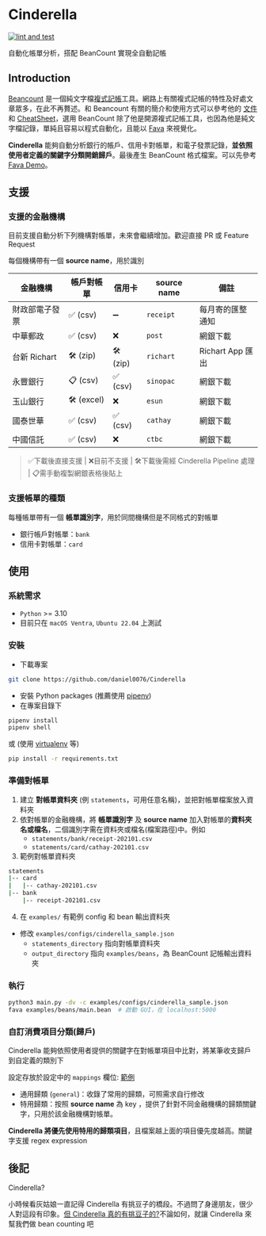 Cinderella
===
[![lint and test](https://github.com/daniel0076/Cinderella/actions/workflows/main.yml/badge.svg?branch=main)](https://github.com/daniel0076/Cinderella/actions/workflows/main.yml)

自動化帳單分析，搭配 BeanCount 實現全自動記帳

## Introduction

[Beancount](https://github.com/beancount/beancount) 是一個純文字檔[複式記帳](https://zh.wikipedia.org/wiki/复式簿记)工具。網路上有關複式記帳的特性及好處文章眾多，在此不再贅述。和 Beancount 有關的簡介和使用方式可以參考他的 [文件](https://beancount.github.io/docs/) 和 [CheatSheet](https://beancount.github.io/docs/beancount_cheat_sheet.html)，選用 BeanCount 除了他是開源複式記帳工具，也因為他是純文字檔記錄，單純且容易以程式自動化，且能以 [Fava](https://github.com/beancount/fava) 來視覺化。

**Cinderella** 能夠自動分析銀行的帳戶、信用卡對帳單，和電子發票記錄，**並依照使用者定義的關鍵字分類開銷歸戶**。最後產生 BeanCount 格式檔案。可以先參考 [Fava Demo](https://fava.pythonanywhere.com)。

## 支援

### 支援的金融機構

目前支援自動分析下列機構對帳單，未來會繼續增加。歡迎直接 PR 或 Feature Request

每個機構帶有一個 **source name**，用於識別


| 金融機構         | 帳戶對帳單  | 信用卡      | **source name**   | 備註 |
| -----------      | ----------- | ----------- | -----------       | ----------- |
| 財政部電子發票   | ✅ (csv)    |➖           | `receipt`         | 每月寄的匯整通知  |
| 中華郵政         | ✅ (csv)    |❌           | `post`            | 網銀下載           |
| 台新 Richart     | 🛠 (zip)    |🛠 (zip)     | `richart`         | Richart App 匯出 |
| 永豐銀行         | 📋 (csv)    |✅ (csv)     | `sinopac`         | 網銀下載   |
| 玉山銀行         | 🛠 (excel)  |❌           | `esun`            | 網銀下載|
| 國泰世華         | ✅ (csv)    |✅ (csv)     | `cathay`          | 網銀下載           |
| 中國信託         | ✅ (csv)    |❌           | `ctbc`            | 網銀下載 |


> ✅下載後直接支援 | ❌目前不支援 | 🛠下載後需經 Cinderella Pipeline 處理 | 📋需手動複製網銀表格後貼上


### 支援帳單的種類

每種帳單帶有一個 **帳單識別字**，用於同間機構但是不同格式的對帳單

+ 銀行帳戶對帳單：`bank`
+ 信用卡對帳單：`card`


## 使用

### 系統需求

+ `Python`  >= 3.10
+ 目前只在 `macOS Ventra`, `Ubuntu 22.04` 上測試

### 安裝

+ 下載專案
```bash
git clone https://github.com/daniel0076/Cinderella
```

+ 安裝 Python packages (推薦使用 [pipenv](https://pipenv.pypa.io/en/latest/))
+ 在專案目錄下
```bash
pipenv install
pipenv shell
```
或 (使用 [virtualenv](https://virtualenv.pypa.io/en/latest/) 等)
```bash
pip install -r requirements.txt
```

### 準備對帳單

1. 建立 **對帳單資料夾** (例 `statements`，可用任意名稱)，並把對帳單檔案放入資料夾
1. 依對帳單的金融機構，將 **帳單識別字** 及 **source name** 加入對帳單的**資料夾名或檔名**，二個識別字需在資料夾或檔名(檔案路徑)中。例如
    + `statements/bank/receipt-202101.csv`
    + `statements/card/cathay-202101.csv`
1. 範例對帳單資料夾
```bash
statements
|-- card
|   |-- cathay-202101.csv
|-- bank
    |-- receipt-202101.csv
```
4. 在 `examples/` 有範例 config 和 bean 輸出資料夾
 + 修改 `examples/configs/cinderella_sample.json`
   + `statements_directory` 指向對帳單資料夾
   + `output_directory` 指向 `examples/beans`，為 BeanCount 記帳輸出資料夾

### 執行

```bash
python3 main.py -dv -c examples/configs/cinderella_sample.json
fava examples/beans/main.bean  # 啟動 GUI，在 localhost:5000
```

### 自訂消費項目分類(歸戶)

Cinderella 能夠依照使用者提供的關鍵字在對帳單項目中比對，將某筆收支歸戶到自定義的類別下

設定存放於設定中的 `mappings` 欄位: [範例](https://github.com/daniel0076/Cinderella/tree/main/Cinderella/examples/configs/cinderella_sample.json)

+ 通用歸類 (`general`)：收錄了常用的歸類，可照需求自行修改
+ 特用歸類：按照 **source name** 為 key ，提供了針對不同金融機構的歸類關鍵字，只用於該金融機構對帳單。

**Cinderella 將優先使用特用的歸類項目**，且檔案越上面的項目優先度越高。關鍵字支援 regex expression

## 後記

Cinderella?

小時候看灰姑娘一直記得 Cinderella 有挑豆子的橋段。不過問了身邊朋友，很少人對這段有印象。[但 Cinderella 真的有挑豆子的?](https://sites.pitt.edu/~dash/grimm021.html)不論如何，就讓 Cinderella 來幫我們做 bean counting 吧
